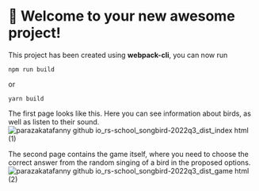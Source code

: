 # 🚀 Welcome to your new awesome project!

This project has been created using **webpack-cli**, you can now run

```
npm run build
```

or

```
yarn build
```

The first page looks like this. Here you can see information about birds, as well as listen to their sound.
![parazakatafanny github io_rs-school_songbird-2022q3_dist_index html (1)](https://github.com/Parazakatafanny/rs-school/assets/28781288/8e2242d3-121b-489a-8451-de2122e388ab)

The second page contains the game itself, where you need to choose the correct answer from the random singing of a bird in the proposed options.
![parazakatafanny github io_rs-school_songbird-2022q3_dist_game html (2)](https://github.com/Parazakatafanny/rs-school/assets/28781288/128db4a8-dd3f-482f-ac60-0af06d0ad978)
